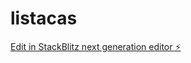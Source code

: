 # listacas

[Edit in StackBlitz next generation editor ⚡️](https://stackblitz.com/~/github.com/igmansilla/listacas)